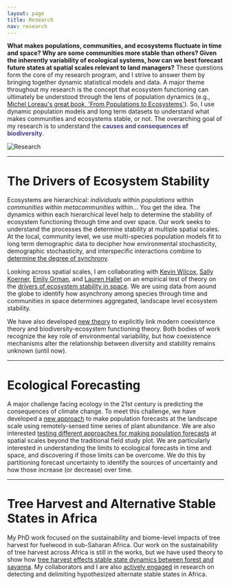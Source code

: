 ```yaml
---
layout: page
title: Research
nav: research
---
```


**What makes populations, communities, and ecosystems fluctuate in time and space? Why are some communities more stable than others? Given the inherently variability of ecological systems, how can we best forecast future states at spatial scales relevant to land managers?** These questions form the core of my research program, and I strive to answer them by bringing together dynamic statistical models and data. A major theme throughout my research is the concept that ecosystem functioning can ultimately be understood through the lens of population dynamics (e.g., [Michel Loreau's great book, 'From Populations to Ecosystems'](http://press.princeton.edu/titles/9238.html)). So, I use dynamic population models and long term datasets to understand what makes communities and ecosystems stable, or not. The overarching goal of my research is to understand the **<span style="color:DarkSlateBlue">causes and consequences of biodiversity</span>**.

![Research](/resources/research-schematic.png)

--------------------------------------------

# The Drivers of Ecosystem Stability

Ecosystems are hierarchical: *individuals* within *populations* within *communities* within *metacommunities* within... You get the idea. 
The dynamics within each hierarchical level help to determine the stability of ecosystem functioning through time and over space.
Our work seeks to understand the processes the determine stability at multiple spatial scales.
At the local, community level, we use multi-species population models fit to long term demographic data to decipher how environmental stochasticity, demographic stochasticity, and interspecific interactions combine to [determine the degree of synchrony](http://onlinelibrary.wiley.com/doi/10.1002/ecy.1757/full).

Looking across spatial scales, I am collaborating with [Kevin Wilcox](http://kevinwilcox.weebly.com/), [Sally Koerner](http://sallykoerner.weebly.com/), [Emily Grman](http://www.emich.edu/biology/faculty/grman.php), and [Lauren Hallet](http://laurenmh.github.io/) on an empirical test of theory on the [drivers of ecosystem stability in space](http://onlinelibrary.wiley.com/doi/10.1111/ele.12292/abstract).
We are using data from aound the globe to identify how asynchrony among species through time and communities in space determines aggregated, landscape level ecosystem stability.

We have also developed [new theory](http://onlinelibrary.wiley.com/doi/10.1111/ele.12793/full) to explicitly link modern coexistence theory and biodiversity-ecosystem functioning theory.
Both bodies of work recognize the key role of environmental variability, but how coexistence mechanisms alter the relationship between diversity and stability remains unknown (until now).

--------------------------------------------

# Ecological Forecasting

A major challenge facing ecology in the 21st century is predicting the consequences of climate change. To meet this challenge, we have developed a [new approach](../pdfs/Tredennick_etal_Ecosphere_2016.pdf) to make population forecasts at the landscape scale using remotely-sensed time series of plant abundance. We are also interested [testing different approaches for making population forecasts](../pdfs/Tredennick_etal_MEE_2017.pdf) at spatial scales beyond the traditional field study plot. We are particularly interested in understanding the limits to ecological forecasts in time and space, and discovering if those limits can be overcome. We do this by partitioning forecast uncertainty to identify the sources of uncertainty and how those increase (or decrease) over time.

--------------------------------------------

# Tree Harvest and Alternative Stable States in Africa

My PhD work focused on the sustainability and biome-level impacts of tree harvest for fuelwood in sub-Saharan Africa.
Our work on the sustainability of tree harvest across Africa is still in the works, but we have used theory to show how [tree harvest effects stable state dynamics between forest and savanna](../pdfs/TredennickHanan_AmNat2015.pdf).
My collaborators and I are also [actively engaged](../pdfs/Hanan_etal_2014_GEB.pdf) in research on detecting and delimiting hypothesized alternate stable states in Africa.
